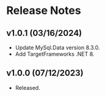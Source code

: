 # Release Notes

## v1.0.1 (03/16/2024)

* Update MySql.Data version 8.3.0.
* Add TargetFrameworks .NET 8.

## v1.0.0 (07/12/2023)

* Released.
